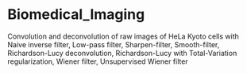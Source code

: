 # Biomedical_Imaging
Convolution and deconvolution of raw images of HeLa Kyoto cells with
Naive inverse filter, Low-pass filter, Sharpen-filter, Smooth-filter, Richardson-Lucy deconvolution, 
Richardson-Lucy with Total-Variation regularization, Wiener filter, Unsupervised Wiener filter
